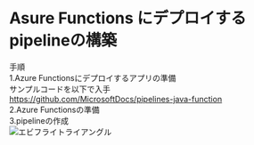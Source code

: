 # Asure Functions にデプロイするpipelineの構築
手順  
1.Azure Functionsにデプロイするアプリの準備  
サンプルコードを以下で入手  
https://github.com/MicrosoftDocs/pipelines-java-function  
2.Azure Functionsの準備  
3.pipelineの作成  
![エビフライトライアングル](http://i.imgur.com/Jjwsc.jpg "サンプル")
